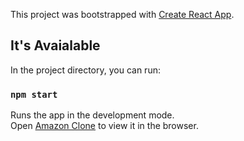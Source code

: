 This project was bootstrapped with [Create React App](https://github.com/facebook/create-react-app).

## It's Avaialable

In the project directory, you can run:

### `npm start`

Runs the app in the development mode.<br />
Open [Amazon Clone](https://clone-cc4e3.web.app/) to view it in the browser.

